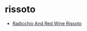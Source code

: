# rissoto

 * [Radicchio And Red Wine Rissoto](../../index/r/radicchio-and-red-wine-rissoto-230772.json)
